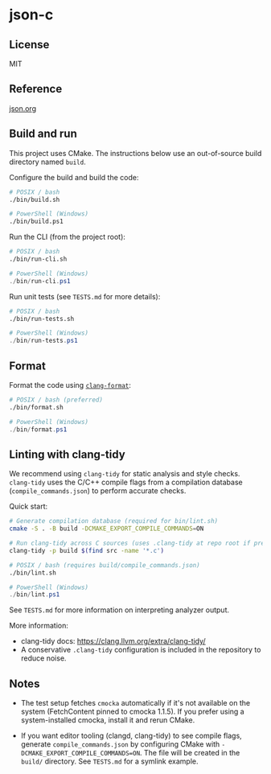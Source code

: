 # json-c

## License

MIT

## Reference

[json.org](http://json.org)

## Build and run

This project uses CMake. The instructions below use an out-of-source build directory named `build`.

Configure the build and build the code:

```bash
# POSIX / bash
./bin/build.sh
```

```bash
# PowerShell (Windows)
./bin/build.ps1
```

Run the CLI (from the project root):

```bash
# POSIX / bash
./bin/run-cli.sh
```

```powershell
# PowerShell (Windows)
./bin/run-cli.ps1
```

Run unit tests (see `TESTS.md` for more details):

```bash
# POSIX / bash
./bin/run-tests.sh
```

```powershell
# PowerShell (Windows)
./bin/run-tests.ps1
```

## Format

Format the code using [`clang-format`](https://clang.llvm.org/docs/ClangFormat.html):

```bash
# POSIX / bash (preferred)
./bin/format.sh
```

```powershell
# PowerShell (Windows)
./bin/format.ps1
```

## Linting with clang-tidy

We recommend using `clang-tidy` for static analysis and style checks. `clang-tidy` uses the C/C++ compile flags from a compilation database (`compile_commands.json`) to perform accurate checks.

Quick start:

```bash
# Generate compilation database (required for bin/lint.sh)
cmake -S . -B build -DCMAKE_EXPORT_COMPILE_COMMANDS=ON
```

```bash
# Run clang-tidy across C sources (uses .clang-tidy at repo root if present)
clang-tidy -p build $(find src -name '*.c')
```

```bash
# POSIX / bash (requires build/compile_commands.json)
./bin/lint.sh
```

```powershell
# PowerShell (Windows)
./bin/lint.ps1
```

See `TESTS.md` for more information on interpreting analyzer output.

More information:

- clang-tidy docs: https://clang.llvm.org/extra/clang-tidy/
- A conservative `.clang-tidy` configuration is included in the repository to reduce noise.

## Notes

- The test setup fetches `cmocka` automatically if it's not available on the system (FetchContent pinned to cmocka 1.1.5). If you prefer using a system-installed cmocka, install it and rerun CMake.

- If you want editor tooling (clangd, clang-tidy) to see compile flags, generate `compile_commands.json` by configuring CMake with `-DCMAKE_EXPORT_COMPILE_COMMANDS=ON`. The file will be created in the `build/` directory. See `TESTS.md` for a symlink example.
